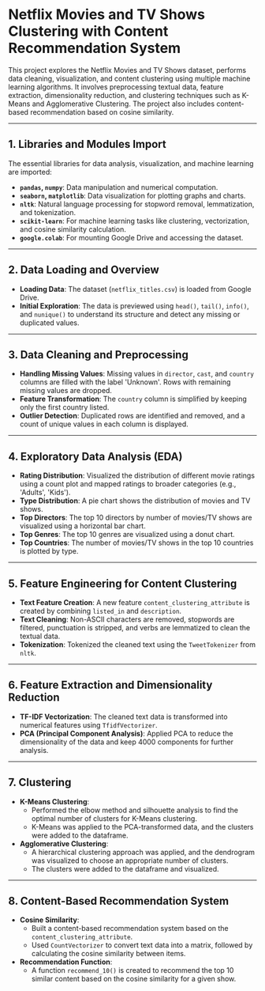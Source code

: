 # Netflix Movies and TV Shows Clustering with Content Recommendation System

This project explores the Netflix Movies and TV Shows dataset, performs data cleaning, visualization, and content clustering using multiple machine learning algorithms. It involves preprocessing textual data, feature extraction, dimensionality reduction, and clustering techniques such as K-Means and Agglomerative Clustering. The project also includes content-based recommendation based on cosine similarity.

---

## 1. Libraries and Modules Import

The essential libraries for data analysis, visualization, and machine learning are imported:
- **`pandas`, `numpy`**: Data manipulation and numerical computation.
- **`seaborn`, `matplotlib`**: Data visualization for plotting graphs and charts.
- **`nltk`**: Natural language processing for stopword removal, lemmatization, and tokenization.
- **`scikit-learn`**: For machine learning tasks like clustering, vectorization, and cosine similarity calculation.
- **`google.colab`**: For mounting Google Drive and accessing the dataset.

---

## 2. Data Loading and Overview

- **Loading Data**: The dataset (`netflix_titles.csv`) is loaded from Google Drive.
- **Initial Exploration**: The data is previewed using `head()`, `tail()`, `info()`, and `nunique()` to understand its structure and detect any missing or duplicated values.

---

## 3. Data Cleaning and Preprocessing

- **Handling Missing Values**: Missing values in `director`, `cast`, and `country` columns are filled with the label 'Unknown'. Rows with remaining missing values are dropped.
- **Feature Transformation**: The `country` column is simplified by keeping only the first country listed.
- **Outlier Detection**: Duplicated rows are identified and removed, and a count of unique values in each column is displayed.

---

## 4. Exploratory Data Analysis (EDA)

- **Rating Distribution**: Visualized the distribution of different movie ratings using a count plot and mapped ratings to broader categories (e.g., 'Adults', 'Kids').
- **Type Distribution**: A pie chart shows the distribution of movies and TV shows.
- **Top Directors**: The top 10 directors by number of movies/TV shows are visualized using a horizontal bar chart.
- **Top Genres**: The top 10 genres are visualized using a donut chart.
- **Top Countries**: The number of movies/TV shows in the top 10 countries is plotted by type.

---

## 5. Feature Engineering for Content Clustering

- **Text Feature Creation**: A new feature `content_clustering_attribute` is created by combining `listed_in` and `description`.
- **Text Cleaning**: Non-ASCII characters are removed, stopwords are filtered, punctuation is stripped, and verbs are lemmatized to clean the textual data.
- **Tokenization**: Tokenized the cleaned text using the `TweetTokenizer` from `nltk`.

---

## 6. Feature Extraction and Dimensionality Reduction

- **TF-IDF Vectorization**: The cleaned text data is transformed into numerical features using `TfidfVectorizer`.
- **PCA (Principal Component Analysis)**: Applied PCA to reduce the dimensionality of the data and keep 4000 components for further analysis.

---

## 7. Clustering

- **K-Means Clustering**: 
  - Performed the elbow method and silhouette analysis to find the optimal number of clusters for K-Means clustering.
  - K-Means was applied to the PCA-transformed data, and the clusters were added to the dataframe.
- **Agglomerative Clustering**: 
  - A hierarchical clustering approach was applied, and the dendrogram was visualized to choose an appropriate number of clusters.
  - The clusters were added to the dataframe and visualized.

---

## 8. Content-Based Recommendation System

- **Cosine Similarity**: 
  - Built a content-based recommendation system based on the `content_clustering_attribute`.
  - Used `CountVectorizer` to convert text data into a matrix, followed by calculating the cosine similarity between items.
- **Recommendation Function**: 
  - A function `recommend_10()` is created to recommend the top 10 similar content based on the cosine similarity for a given show.
